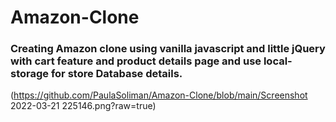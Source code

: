 # Amazon-Clone
### Creating Amazon clone using vanilla javascript and little jQuery with cart feature and product details page and use local-storage for store Database details.
(https://github.com/PaulaSoliman/Amazon-Clone/blob/main/Screenshot 2022-03-21 225146.png?raw=true)
